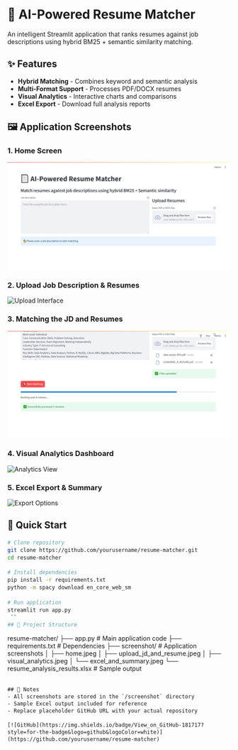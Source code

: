 # 📄 AI-Powered Resume Matcher
An intelligent Streamlit application that ranks resumes against job descriptions using hybrid BM25 + semantic similarity matching.

## ✨ Features
- **Hybrid Matching** - Combines keyword and semantic analysis
- **Multi-Format Support** - Processes PDF/DOCX resumes
- **Visual Analytics** - Interactive charts and comparisons
- **Excel Export** - Download full analysis reports

## 🖼️ Application Screenshots

### 1. Home Screen
![Home Interface](screenshot/HOME.jpeg)

### 2. Upload Job Description & Resumes
![Upload Interface](screenshot/UPLOAD-JD-AND-RESUME.jpeg)

### 3. Matching the JD and Resumes 
![Loading](screenshot/MATCHING.jpeg)

### 4. Visual Analytics Dashboard
![Analytics View](screenshot/VISUAL-ANALYTICS.jpeg)

### 5. Excel Export & Summary
![Export Options](screenshot/EXCEL-AND-SUMMARY.jpeg)

## 🚀 Quick Start

```bash
# Clone repository
git clone https://github.com/yourusername/resume-matcher.git 
cd resume-matcher

# Install dependencies
pip install -r requirements.txt
python -m spacy download en_core_web_sm

# Run application
streamlit run app.py
 ``
## 📁 Project Structure
```
resume-matcher/
├── app.py                 # Main application code
├── requirements.txt       # Dependencies
├── screenshot/            # Application screenshots
│   ├── home.jpeg
│   ├── upload_jd_and_resume.jpeg
│   ├── visual_analytics.jpeg
│   └── excel_and_summary.jpeg
└── resume_analysis_results.xlsx  # Sample output
```

## 📝 Notes
- All screenshots are stored in the `/screenshot` directory
- Sample Excel output included for reference
- Replace placeholder GitHub URL with your actual repository

[![GitHub](https://img.shields.io/badge/View_on_GitHub-181717?style=for-the-badge&logo=github&logoColor=white)](https://github.com/yourusername/resume-matcher)
```
